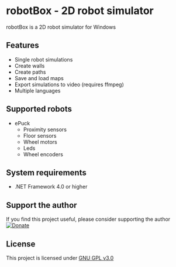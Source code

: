 # robotBox - 2D robot simulator
robotBox is a 2D robot simulator for Windows

## Features

* Single robot simulations
* Create walls
* Create paths
* Save and load maps
* Export simulations to video (requires ffmpeg)
* Multiple languages

## Supported robots

* ePuck
	* Proximity sensors
	* Floor sensors
	* Wheel motors
	* Leds
	* Wheel encoders

## System requirements

* .NET Framework 4.0 or higher

## Support the author
If you find this project useful, please consider supporting the author
[![Donate](https://img.shields.io/badge/Donate-PayPal-green.svg)](https://www.paypal.com/cgi-bin/webscr?cmd=_s-xclick&hosted_button_id=VUFJ3MA7G89UW)

## License

This project is licensed under [GNU GPL v3.0](LICENSE)
